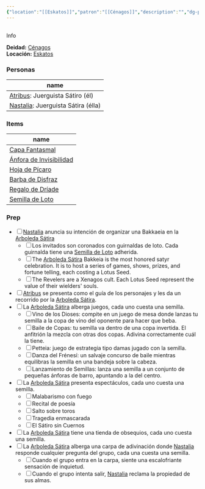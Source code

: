 ```yaml
---
{"location":"[[Eskatos]]","patron":"[[Cénagos]]","description":"","dg-publish-dm":true,"dg-publish":null,"type":"location","permalink":"/lugares/arboleda-satira/","dgPassFrontmatter":true}
---
```


<p><span><div data-callout-metadata="" data-callout-fold="" data-callout="info" class="callout node-insert-event"><div class="callout-title" dir="auto"><div class="callout-icon"><svg width="16" height="16"></svg></div><div class="callout-title-inner">Info</div></div><div class="callout-content">
<p dir="auto"><strong>Deidad:</strong> <a data-tooltip-position="top" aria-label="Personas/Cénagos.md" data-href="Personas/Cénagos.md" href="Personas/Cénagos.md" class="internal-link" target="_blank" rel="noopener nofollow">Cénagos</a><br>
<strong>Locación:</strong> <a data-tooltip-position="top" aria-label="Lugares/Eskatos.md" data-href="Lugares/Eskatos.md" href="Lugares/Eskatos.md" class="internal-link" target="_blank" rel="noopener nofollow">Eskatos</a></p>
</div></div></span></p><h3><span>Personas</span></h3><div><table class="dataview table-view-table"><thead class="table-view-thead"><tr class="table-view-tr-header"><th class="table-view-th"><span>name</span></th></tr></thead><tbody class="table-view-tbody"><tr><td><span><a data-tooltip-position="top" aria-label="Personas/Atribus.md" data-href="Personas/Atribus.md" href="Personas/Atribus.md" class="internal-link" target="_blank" rel="noopener nofollow">Atribus</a>: Juerguista Sátiro (él)</span></td></tr><tr><td><span><a data-tooltip-position="top" aria-label="Personas/Nastalia.md" data-href="Personas/Nastalia.md" href="Personas/Nastalia.md" class="internal-link" target="_blank" rel="noopener nofollow">Nastalia</a>: Juerguista Sátira (élla)</span></td></tr></tbody></table></div><h3><span>Items</span></h3><div><table class="dataview table-view-table"><thead class="table-view-thead"><tr class="table-view-tr-header"><th class="table-view-th"><span>name</span></th></tr></thead><tbody class="table-view-tbody"><tr><td><span><a data-tooltip-position="top" aria-label="Items/Capa Fantasmal.md" data-href="Items/Capa Fantasmal.md" href="Items/Capa Fantasmal.md" class="internal-link" target="_blank" rel="noopener nofollow">Capa Fantasmal</a></span></td></tr><tr><td><span><a data-tooltip-position="top" aria-label="Items/Ánfora de Invisibilidad.md" data-href="Items/Ánfora de Invisibilidad.md" href="Items/Ánfora de Invisibilidad.md" class="internal-link" target="_blank" rel="noopener nofollow">Ánfora de Invisibilidad</a></span></td></tr><tr><td><span><a data-tooltip-position="top" aria-label="Items/Hoja de Pícaro.md" data-href="Items/Hoja de Pícaro.md" href="Items/Hoja de Pícaro.md" class="internal-link" target="_blank" rel="noopener nofollow">Hoja de Pícaro</a></span></td></tr><tr><td><span><a data-tooltip-position="top" aria-label="Items/Barba de Disfraz.md" data-href="Items/Barba de Disfraz.md" href="Items/Barba de Disfraz.md" class="internal-link" target="_blank" rel="noopener nofollow">Barba de Disfraz</a></span></td></tr><tr><td><span><a data-tooltip-position="top" aria-label="Items/Regalo de Dríade.md" data-href="Items/Regalo de Dríade.md" href="Items/Regalo de Dríade.md" class="internal-link" target="_blank" rel="noopener nofollow">Regalo de Dríade</a></span></td></tr><tr><td><span><a data-tooltip-position="top" aria-label="Items/Semilla de Loto.md" data-href="Items/Semilla de Loto.md" href="Items/Semilla de Loto.md" class="internal-link" target="_blank" rel="noopener nofollow">Semilla de Loto</a></span></td></tr></tbody></table></div><h3><span>Prep</span></h3><div><ul class="contains-task-list"><li data-task=" " class="dataview task-list-item"><input type="checkbox" class="dataview task-list-item-checkbox"><span><a data-tooltip-position="top" aria-label="Personas/Nastalia" data-href="Personas/Nastalia" href="Personas/Nastalia" class="internal-link" target="_blank" rel="noopener nofollow">Nastalia</a> anuncia su intención de organizar una Bakkaeia en la <a data-tooltip-position="top" aria-label="Lugares/Arboleda Sátira" data-href="Lugares/Arboleda Sátira" href="Lugares/Arboleda Sátira" class="internal-link" target="_blank" rel="noopener nofollow">Arboleda Sátira</a></span><ul class="contains-task-list"><li data-task=" " class="dataview task-list-item"><input type="checkbox" class="dataview task-list-item-checkbox"><span>Los invitados son coronados con guirnaldas de loto. Cada guirnalda tiene una <a data-tooltip-position="top" aria-label="Items/Semilla de Loto" data-href="Items/Semilla de Loto" href="Items/Semilla de Loto" class="internal-link" target="_blank" rel="noopener nofollow">Semilla de Loto</a> adherida.</span></li><li data-task=" " class="dataview task-list-item"><input type="checkbox" class="dataview task-list-item-checkbox"><span>The <a data-tooltip-position="top" aria-label="Lugares/Arboleda Sátira" data-href="Lugares/Arboleda Sátira" href="Lugares/Arboleda Sátira" class="internal-link" target="_blank" rel="noopener nofollow">Arboleda Sátira</a> Bakkeia is the most honored satyr celebration. It is to host a series of games, shows, prizes, and fortune telling, each costing a Lotus Seed.</span></li><li data-task=" " class="dataview task-list-item"><input type="checkbox" class="dataview task-list-item-checkbox"><span>The Revelers are a Xenagos cult. Each Lotus Seed represent the value of their wielders' souls.</span></li></ul></li><li data-task=" " class="dataview task-list-item"><input type="checkbox" class="dataview task-list-item-checkbox"><span><a data-tooltip-position="top" aria-label="Personas/Atribus" data-href="Personas/Atribus" href="Personas/Atribus" class="internal-link" target="_blank" rel="noopener nofollow">Atribus</a> se presenta como el guía de los personajes y les da un recorrido por la <a data-tooltip-position="top" aria-label="Lugares/Arboleda Sátira" data-href="Lugares/Arboleda Sátira" href="Lugares/Arboleda Sátira" class="internal-link" target="_blank" rel="noopener nofollow">Arboleda Sátira</a>.</span></li><li data-task=" " class="dataview task-list-item"><input type="checkbox" class="dataview task-list-item-checkbox"><span>La <a data-tooltip-position="top" aria-label="Lugares/Arboleda Sátira" data-href="Lugares/Arboleda Sátira" href="Lugares/Arboleda Sátira" class="internal-link" target="_blank" rel="noopener nofollow">Arboleda Sátira</a> alberga juegos, cada uno cuesta una semilla.</span><ul class="contains-task-list"><li data-task=" " class="dataview task-list-item"><input type="checkbox" class="dataview task-list-item-checkbox"><span>Vino de los Dioses: compite en un juego de mesa donde lanzas tu semilla a la copa de vino del oponente para hacer que beba.</span></li><li data-task=" " class="dataview task-list-item"><input type="checkbox" class="dataview task-list-item-checkbox"><span>Baile de Copas: tu semilla va dentro de una copa invertida. El anfitrión la mezcla con otras dos copas. Adivina correctamente cuál la tiene.</span></li><li data-task=" " class="dataview task-list-item"><input type="checkbox" class="dataview task-list-item-checkbox"><span>Petteia: juego de estrategia tipo damas jugado con la semilla.</span></li><li data-task=" " class="dataview task-list-item"><input type="checkbox" class="dataview task-list-item-checkbox"><span>Danza del Frénesí: un salvaje concurso de baile mientras equilibras la semilla en una bandeja sobre la cabeza.</span></li><li data-task=" " class="dataview task-list-item"><input type="checkbox" class="dataview task-list-item-checkbox"><span>Lanzamiento de Semillas: lanza una semilla a un conjunto de pequeñas ánforas de barro, apuntando a la del centro.</span></li></ul></li><li data-task=" " class="dataview task-list-item"><input type="checkbox" class="dataview task-list-item-checkbox"><span>La <a data-tooltip-position="top" aria-label="Lugares/Arboleda Sátira" data-href="Lugares/Arboleda Sátira" href="Lugares/Arboleda Sátira" class="internal-link" target="_blank" rel="noopener nofollow">Arboleda Sátira</a> presenta espectáculos, cada uno cuesta una semilla.</span><ul class="contains-task-list"><li data-task=" " class="dataview task-list-item"><input type="checkbox" class="dataview task-list-item-checkbox"><span>Malabarismo con fuego</span></li><li data-task=" " class="dataview task-list-item"><input type="checkbox" class="dataview task-list-item-checkbox"><span>Recital de poesía</span></li><li data-task=" " class="dataview task-list-item"><input type="checkbox" class="dataview task-list-item-checkbox"><span>Salto sobre toros</span></li><li data-task=" " class="dataview task-list-item"><input type="checkbox" class="dataview task-list-item-checkbox"><span>Tragedia enmascarada</span></li><li data-task=" " class="dataview task-list-item"><input type="checkbox" class="dataview task-list-item-checkbox"><span>El Sátiro sin Cuernos</span></li></ul></li><li data-task=" " class="dataview task-list-item"><input type="checkbox" class="dataview task-list-item-checkbox"><span>La <a data-tooltip-position="top" aria-label="Lugares/Arboleda Sátira" data-href="Lugares/Arboleda Sátira" href="Lugares/Arboleda Sátira" class="internal-link" target="_blank" rel="noopener nofollow">Arboleda Sátira</a> tiene una tienda de obsequios, cada uno cuesta una semilla.</span></li><li data-task=" " class="dataview task-list-item"><input type="checkbox" class="dataview task-list-item-checkbox"><span>La <a data-tooltip-position="top" aria-label="Lugares/Arboleda Sátira" data-href="Lugares/Arboleda Sátira" href="Lugares/Arboleda Sátira" class="internal-link" target="_blank" rel="noopener nofollow">Arboleda Sátira</a> alberga una carpa de adivinación donde <a data-tooltip-position="top" aria-label="Personas/Nastalia" data-href="Personas/Nastalia" href="Personas/Nastalia" class="internal-link" target="_blank" rel="noopener nofollow">Nastalia</a> responde cualquier pregunta del grupo, cada una cuesta una semilla.</span><ul class="contains-task-list"><li data-task=" " class="dataview task-list-item"><input type="checkbox" class="dataview task-list-item-checkbox"><span>Cuando el grupo entra en la carpa, siente una escalofriante sensación de inquietud.</span></li><li data-task=" " class="dataview task-list-item"><input type="checkbox" class="dataview task-list-item-checkbox"><span>Cuando el grupo intenta salir, <a data-tooltip-position="top" aria-label="Personas/Nastalia" data-href="Personas/Nastalia" href="Personas/Nastalia" class="internal-link" target="_blank" rel="noopener nofollow">Nastalia</a> reclama la propiedad de sus almas.</span></li></ul></li></ul></div>